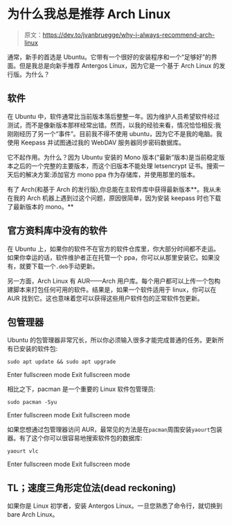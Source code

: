 # 为什么我总是推荐 Arch Linux

> 原文：<https://dev.to/jvanbruegge/why-i-always-recommend-arch-linux>

通常，新手的首选是 Ubuntu。它带有一个很好的安装程序和一个“足够好”的界面。但是我总是向新手推荐 Antergos Linux，因为它是一个基于 Arch Linux 的发行版。为什么？

## 软件

在 Ubuntu 中，软件通常比当前版本落后整整一年。因为维护人员希望软件经过测试，而不是像新版本那样经常出错。然而，以我的经验来看，情况恰恰相反:我刚刚经历了另一个“事件”。目前我不得不使用 ubuntu，因为它不是我的电脑。我使用 Keepass 并试图通过我的 WebDAV 服务器同步密码数据库。

它不起作用。为什么？因为 Ubuntu 安装的 Mono 版本(“最新”版本)是当前稳定版本之后的一个完整的主要版本，而这个旧版本不能处理 letsencrypt 证书。搜索一天后的解决方案:添加官方 mono ppa 作为存储库，并使用那里的版本。

有了 Arch(和基于 Arch 的发行版),你总能在主软件库中获得最新版本**。我从未在我的 Arch 机器上遇到过这个问题，原因很简单，因为安装 keepass 时也下载了最新版本的 mono。**

## 官方资料库中没有的软件

在 Ubuntu 上，如果你的软件不在官方的软件仓库里，你大部分时间都不走运。如果你幸运的话，软件维护者正在托管一个 ppa，你可以从那里安装它。如果没有，就要下载一个`.deb`手动更新。

另一方面，Arch Linux 有 AUR——Arch 用户库。每个用户都可以上传一个包构建脚本来打包任何可用的软件。结果是，如果一个软件适用于 linux，你可以在 AUR 找到它。这也意味着您可以获得这些用户软件包的正常软件包更新。

## 包管理器

Ubuntu 的包管理器非常冗长，所以你必须输入很多才能完成普通的任务。更新所有已安装的软件包:

```
sudo apt update && sudo apt upgrade 
```

Enter fullscreen mode Exit fullscreen mode

相比之下，pacman 是一个重要的 Linux 软件包管理员:

```
sudo pacman -Syu 
```

Enter fullscreen mode Exit fullscreen mode

如果您想通过包管理器访问 AUR，最常见的方法是在`pacman`周围安装`yaourt`包装器。有了这个你可以很容易地搜索软件包的数据库:

```
yaourt vlc 
```

Enter fullscreen mode Exit fullscreen mode

## TL；速度三角形定位法(dead reckoning)

如果你是 Linux 初学者，安装 Antergos Linux。一旦您熟悉了命令行，就切换到 bare Arch Linux。